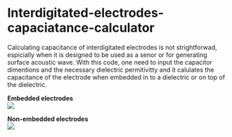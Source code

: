 # Interdigitated-electrodes-capaciatance-calculator

Calculating capacitance of interdigitated electrodes is not strightforwad, espicially when it is designed to be used as a senor or for generating surface acoustic wave. With this code, one need to input the capacitor dimentions and the necessary dielectric permitivitty and it calulates the capacitance of the electrode when embedded in to a dielectric or on top of the dielectric.

<b>Embedded electrodes</b><br>
<IMG SRC="embedded.png"><br>

<b>Non-embedded electrodes</b><br>
<IMG SRC="Non-embedded.png"><br>
